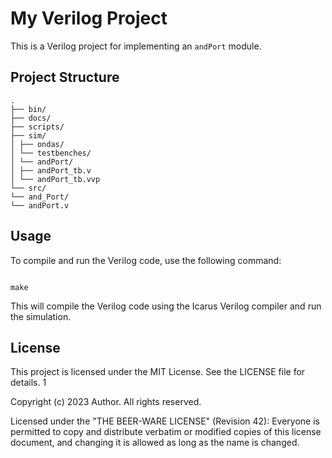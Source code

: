 # My Verilog Project

This is a Verilog project for implementing an `andPort` module.

## Project Structure

```
.
├── bin/
├── docs/
├── scripts/
├── sim/
│ ├── ondas/
│ └── testbenches/
│ └── andPort/
│ ├── andPort_tb.v
│ └── andPort_tb.vvp
└── src/
└── and_Port/
└── andPort.v
```


## Usage

To compile and run the Verilog code, use the following command:

```

make

```


This will compile the Verilog code using the Icarus Verilog compiler and run the simulation.

## License

This project is licensed under the MIT License. See the LICENSE file for details.
1  

Copyright (c) 2023 Author. All rights reserved.

Licensed under the "THE BEER-WARE LICENSE" (Revision 42):
Everyone is permitted to copy and distribute verbatim or modified
copies of this license document, and changing it is allowed as long
as the name is changed.

 

